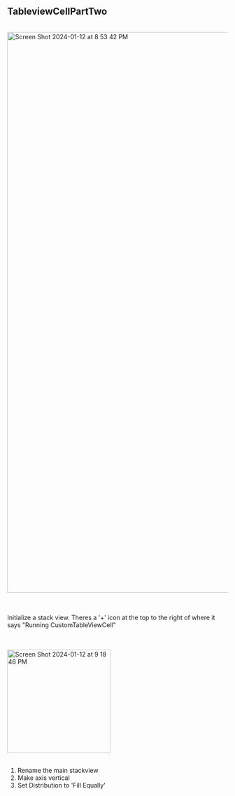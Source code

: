 ## TableviewCellPartTwo

<br>
<img width="1280" alt="Screen Shot 2024-01-12 at 8 53 42 PM" src="https://github.com/Eashir/TableviewCellPartTwo/assets/20934684/ee910935-3c32-4a78-aa35-2bbedadb298d">

<br><br>
Initialize a stack view. Theres a '+' icon at the top to the right of where it says "Running CustomTableViewCell"

<br>
<br>
<img width="236" alt="Screen Shot 2024-01-12 at 9 18 46 PM" src="https://github.com/Eashir/TableviewCellPartTwo/assets/20934684/89088acd-bd2b-43a5-b991-71ad398ee3a9">
<br><br>

1. Rename the main stackview
2. Make axis vertical
3. Set Distribution to 'Fill Equally'
